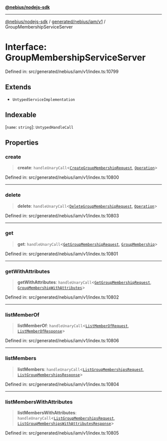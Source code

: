[**@nebius/nodejs-sdk**](../../../../../README.md)

***

[@nebius/nodejs-sdk](../../../../../README.md) / [generated/nebius/iam/v1](../README.md) / GroupMembershipServiceServer

# Interface: GroupMembershipServiceServer

Defined in: src/generated/nebius/iam/v1/index.ts:10799

## Extends

- `UntypedServiceImplementation`

## Indexable

\[`name`: `string`\]: `UntypedHandleCall`

## Properties

### create

> **create**: `handleUnaryCall`\<[`CreateGroupMembershipRequest`](CreateGroupMembershipRequest.md), [`Operation`](../../../common/v1/interfaces/Operation.md)\>

Defined in: src/generated/nebius/iam/v1/index.ts:10800

***

### delete

> **delete**: `handleUnaryCall`\<[`DeleteGroupMembershipRequest`](DeleteGroupMembershipRequest.md), [`Operation`](../../../common/v1/interfaces/Operation.md)\>

Defined in: src/generated/nebius/iam/v1/index.ts:10803

***

### get

> **get**: `handleUnaryCall`\<[`GetGroupMembershipRequest`](GetGroupMembershipRequest.md), [`GroupMembership`](GroupMembership.md)\>

Defined in: src/generated/nebius/iam/v1/index.ts:10801

***

### getWithAttributes

> **getWithAttributes**: `handleUnaryCall`\<[`GetGroupMembershipRequest`](GetGroupMembershipRequest.md), [`GroupMembershipWithAttributes`](GroupMembershipWithAttributes.md)\>

Defined in: src/generated/nebius/iam/v1/index.ts:10802

***

### listMemberOf

> **listMemberOf**: `handleUnaryCall`\<[`ListMemberOfRequest`](ListMemberOfRequest.md), [`ListMemberOfResponse`](ListMemberOfResponse.md)\>

Defined in: src/generated/nebius/iam/v1/index.ts:10806

***

### listMembers

> **listMembers**: `handleUnaryCall`\<[`ListGroupMembershipsRequest`](ListGroupMembershipsRequest.md), [`ListGroupMembershipsResponse`](ListGroupMembershipsResponse.md)\>

Defined in: src/generated/nebius/iam/v1/index.ts:10804

***

### listMembersWithAttributes

> **listMembersWithAttributes**: `handleUnaryCall`\<[`ListGroupMembershipsRequest`](ListGroupMembershipsRequest.md), [`ListGroupMembershipsWithAttributesResponse`](ListGroupMembershipsWithAttributesResponse.md)\>

Defined in: src/generated/nebius/iam/v1/index.ts:10805
